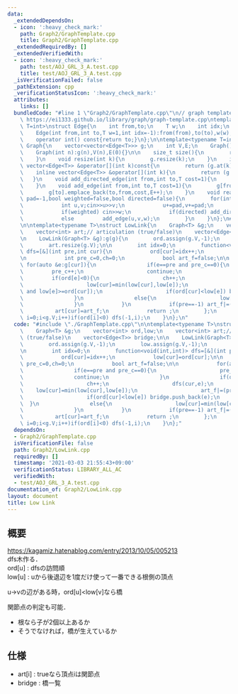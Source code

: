 ```yaml
---
data:
  _extendedDependsOn:
  - icon: ':heavy_check_mark:'
    path: Graph2/GraphTemplate.cpp
    title: Graph2/GraphTemplate.cpp
  _extendedRequiredBy: []
  _extendedVerifiedWith:
  - icon: ':heavy_check_mark:'
    path: test/AOJ_GRL_3_A.test.cpp
    title: test/AOJ_GRL_3_A.test.cpp
  _isVerificationFailed: false
  _pathExtension: cpp
  _verificationStatusIcon: ':heavy_check_mark:'
  attributes:
    links: []
  bundledCode: "#line 1 \"Graph2/GraphTemplate.cpp\"\n// graph template\n// ref :\
    \ https://ei1333.github.io/library/graph/graph-template.cpp\ntemplate<typename\
    \ T=int>\nstruct Edge{\n    int from,to;\n    T w;\n    int idx;\n    Edge()=default;\n\
    \    Edge(int from,int to,T w=1,int idx=-1):from(from),to(to),w(w),idx(idx){}\n\
    \    operator int() const{return to;}\n};\n\ntemplate<typename T=int>\nstruct\
    \ Graph{\n    vector<vector<Edge<T>>> g;\n    int V,E;\n    Graph()=default;\n\
    \    Graph(int n):g(n),V(n),E(0){}\n\n    size_t size(){\n        return g.size();\n\
    \    }\n    void resize(int k){\n        g.resize(k);\n    }\n    inline const\
    \ vector<Edge<T>> &operator[](int k)const{\n        return (g.at(k));\n    }\n\
    \    inline vector<Edge<T>> &operator[](int k){\n        return (g.at(k));\n \
    \   }\n    void add_directed_edge(int from,int to,T cost=1){\n        g[from].emplace_back(from,to,cost,E++);\n\
    \    }\n    void add_edge(int from,int to,T cost=1){\n        g[from].emplace_back(from,to,cost,E);\n\
    \        g[to].emplace_back(to,from,cost,E++);\n    }\n    void read(int m,int\
    \ pad=-1,bool weighted=false,bool directed=false){\n        for(int i=0;i<m;i++){\n\
    \            int u,v;cin>>u>>v;\n            u+=pad,v+=pad;\n            T w=T(1);\n\
    \            if(weighted) cin>>w;\n            if(directed) add_directed_edge(u,v,w);\n\
    \            else         add_edge(u,v,w);\n        }\n    }\n};\n#line 2 \"Graph2/LowLink.cpp\"\
    \n\ntemplate<typename T>\nstruct LowLink{\n    Graph<T> &g;\n    vector<int> ord,low;\n\
    \    vector<int> art;// articulation (true/false)\n    vector<Edge<T>> bridge;\n\
    \n    LowLink(Graph<T> &g):g(g){\n        ord.assign(g.V,-1);\n        low.assign(g.V,-1);\n\
    \        art.resize(g.V);\n\n        int idx=0;\n        function<void(int,int)>\
    \ dfs=[&](int pre,int cur){\n            ord[cur]=idx++;\n            low[cur]=ord[cur];\n\
    \n            int pre_c=0,ch=0;\n            bool art_f=false;\n\n           \
    \ for(auto &e:g[cur]){\n                if(e==pre and pre_c==0){\n           \
    \         pre_c++;\n                    continue;\n                }\n       \
    \         if(ord[e]<0){\n                    ch++;\n                    dfs(cur,e);\n\
    \                    low[cur]=min(low[cur],low[e]);\n                    art_f|=(pre>=0\
    \ and low[e]>=ord[cur]);\n                    if(ord[cur]<low[e]) bridge.push_back(e);\n\
    \                }\n                else{\n                    low[cur]=min(low[cur],ord[e]);\n\
    \                }\n            }\n            if(pre==-1) art_f|=(ch>1);\n  \
    \          art[cur]=art_f;\n            return ;\n        };\n        for(int\
    \ i=0;i<g.V;i++)if(ord[i]<0) dfs(-1,i);\n    }\n};\n"
  code: "#include \"./GraphTemplate.cpp\"\n\ntemplate<typename T>\nstruct LowLink{\n\
    \    Graph<T> &g;\n    vector<int> ord,low;\n    vector<int> art;// articulation\
    \ (true/false)\n    vector<Edge<T>> bridge;\n\n    LowLink(Graph<T> &g):g(g){\n\
    \        ord.assign(g.V,-1);\n        low.assign(g.V,-1);\n        art.resize(g.V);\n\
    \n        int idx=0;\n        function<void(int,int)> dfs=[&](int pre,int cur){\n\
    \            ord[cur]=idx++;\n            low[cur]=ord[cur];\n\n            int\
    \ pre_c=0,ch=0;\n            bool art_f=false;\n\n            for(auto &e:g[cur]){\n\
    \                if(e==pre and pre_c==0){\n                    pre_c++;\n    \
    \                continue;\n                }\n                if(ord[e]<0){\n\
    \                    ch++;\n                    dfs(cur,e);\n                \
    \    low[cur]=min(low[cur],low[e]);\n                    art_f|=(pre>=0 and low[e]>=ord[cur]);\n\
    \                    if(ord[cur]<low[e]) bridge.push_back(e);\n              \
    \  }\n                else{\n                    low[cur]=min(low[cur],ord[e]);\n\
    \                }\n            }\n            if(pre==-1) art_f|=(ch>1);\n  \
    \          art[cur]=art_f;\n            return ;\n        };\n        for(int\
    \ i=0;i<g.V;i++)if(ord[i]<0) dfs(-1,i);\n    }\n};"
  dependsOn:
  - Graph2/GraphTemplate.cpp
  isVerificationFile: false
  path: Graph2/LowLink.cpp
  requiredBy: []
  timestamp: '2021-03-03 21:55:43+09:00'
  verificationStatus: LIBRARY_ALL_AC
  verifiedWith:
  - test/AOJ_GRL_3_A.test.cpp
documentation_of: Graph2/LowLink.cpp
layout: document
title: Low Link
---
```


## 概要  
https://kagamiz.hatenablog.com/entry/2013/10/05/005213  
dfs木作る．  
ord[u] : dfsの訪問順  
low[u] : uから後退辺を1度だけ使って一番できる根側の頂点  

u->vの辺がある時，ord[u]<low[v]なら橋  

関節点の判定も可能．  
- 根なら子が2個以上あるか  
- そうでなければ，橋が生えているか  

## 仕様  
- art[i] : trueなら頂点iは関節点  
- bridge : 橋一覧  
